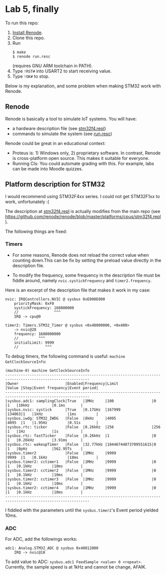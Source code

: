 # Lab 5, finally

To run this repo:

1. [Install Renode](https://renode.io/#downloads).
2. Clone this repo.
3. Run
   ```console
   $ make
   $ renode run.resc
   ```
   (requires GNU ARM toolchain in PATH).
4. Type `!RST#` into USART2 to start receiving value.
5. Type `!OK#` to stop.

Below is my explanation, and some problem when making STM32 work with Renode.

## Renode

Renode is basically a tool to simulate IoT systems. You will have:

- a hardware description file (see [stm32f4.repl](./stm32f4.repl))
- commands to simulate the system (see [run.resc](./run.resc))

Renode could be great in an educational context:

- Proteus is: 1) Windows only, 2) proprietary software. In contrast, Renode is
  cross-platform open source. This makes it suitable for everyone.
- Running CIs: You could automate grading with this. For example, labs can be
  made into Moodle quizzes.

## Platform description for STM32

I would recommend using STM32F4xx series. I could not get STM32F1xx to work,
unfortunately :(

The description at [stm32f4.repl](./stm32f4.repl) is actually modifies from the
main repo (see
https://github.com/renode/renode/blob/master/platforms/cpus/stm32f4.repl).

The following things are fixed:

### Timers

- For some reasons, Renode does not reload the correct value when counting
  down.This can be fix by setting the preload value directly in the description
  file.

- To modify the frequency, some frequency in the description file must be fiddle
  around, namely `nvic.systickFrequency` and `timer2.frequency`.

Here is an excerpt of the description file that makes it work in my case:

```
nvic: IRQControllers.NVIC @ sysbus 0xE000E000
    priorityMask: 0xF0
    systickFrequency: 168000000
    //                ^^^
    IRQ -> cpu@0

timer2: Timers.STM32_Timer @ sysbus <0x40000000, +0x400>
    -> nvic@28
    frequency: 1680000000
    //         ^^^
    initialLimit: 9999
    //            ^^^
```

To debug timers, the following command is useful: `machine GetClockSourceInfo`:

```
(machine-0) machine GetClockSourceInfo 
------------------------------------------------------------------------------------------------------------
|Owner                     |Enabled|Frequency|Limit               |Value |Step|Event frequency|Event period|
------------------------------------------------------------------------------------------------------------
|sysbus.adc1: samplingClock|True   |1MHz     |100                 |0     |1   |10kHz          |0.1ms       |
|sysbus.nvic: systick      |True   |0.17GHz  |167999              |134063|1   |1kHz           |1ms         |
|sysbus.iwdg: STM32_IWDG   |False  |8kHz     |4095                |4095  |1   |1.95Hz         |0.51s       |
|sysbus.rtc: ticker        |False  |0.26kHz  |256                 |256   |1   |1Hz            |1s          |
|sysbus.rtc: fastTicker    |False  |0.26kHz  |1                   |0     |1   |0.26kHz        |3.91ms      |
|sysbus.rtc: wakeupTimer   |False  |32.77kHz |18446744073709551615|0     |1   |0pHz           |562.95Ts    |
|sysbus.timer2             |False  |1MHz     |9999                |9999  |1   |0.1kHz         |10ms        |
|sysbus.timer2: cctimer1   |False  |1MHz     |9999                |0     |1   |0.1kHz         |10ms        |
|sysbus.timer2: cctimer2   |False  |1MHz     |9999                |0     |1   |0.1kHz         |10ms        |
|sysbus.timer2: cctimer3   |False  |1MHz     |9999                |0     |1   |0.1kHz         |10ms        |
|sysbus.timer2: cctimer4   |False  |1MHz     |9999                |0     |1   |0.1kHz         |10ms        |
------------------------------------------------------------------------------------------------------------
```

I fiddled with the parameters until the `sysbus.timer2`'s Event period yielded
10ms.

### ADC

For ADC, add the followings works:

```
adc1: Analog.STM32_ADC @ sysbus 0x40012000
    IRQ -> nvic@18
```

To add value to ADC: `sysbus.adc1 FeedSample <value> 0 <repeat>`. Currently, the
sample speed is at 1kHz and cannot be change, AFAIK.
